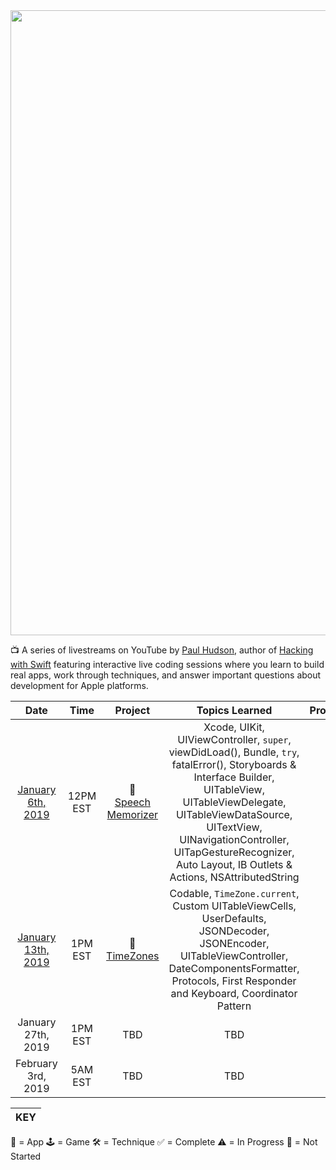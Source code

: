 <img src="https://github.com/neilhiddink/HwSLive/blob/master/Resources/banner.png" width=1000>

📺 A series of livestreams on YouTube by [Paul Hudson](https://www.youtube.com/channel/UCmJi5RdDLgzvkl3Ly0DRMlQ), author of [Hacking with Swift](https://www.hackingwithswift.com) featuring interactive live coding sessions where you learn to build real apps, work through techniques, and answer important questions about development for Apple platforms.

| Date    | Time  | Project                      | Topics Learned   | Progress   |
| :-----: | :---: | :--------------------------: | :--------------: | :--------: |
| [January 6th, 2019](https://youtu.be/CpvC7bojHTE) | 12PM<br>EST | 📱<br>[Speech Memorizer](https://github.com/neilhiddink/HwSLive/tree/master/1.%20SpeechMemorizer) | Xcode, UIKit, UIViewController, `super`, viewDidLoad(), Bundle, `try`, fatalError(), Storyboards & Interface Builder, UITableView, UITableViewDelegate, UITableViewDataSource, UITextView, UINavigationController, UITapGestureRecognizer, Auto Layout, IB Outlets & Actions, NSAttributedString | ✅ |
| [January 13th, 2019](https://youtu.be/p9fSsoHcLTg) | 1PM<br>EST | 📱<br>[TimeZones](https://github.com/neilhiddink/HwSLive/tree/master/2.%20TimeZones) | Codable, `TimeZone.current`, Custom UITableViewCells, UserDefaults, JSONDecoder, JSONEncoder, UITableViewController, DateComponentsFormatter, Protocols, First Responder and Keyboard, Coordinator Pattern | ⚠️ |
| January 27th, 2019 | 1PM<br>EST | TBD | TBD | 🛑 |
| February 3rd, 2019 | 5AM<br>EST | TBD | TBD | 🛑 |

|  KEY  |
| ----- |
📱 = App
🕹 = Game
🛠 = Technique
✅ = Complete
⚠️ = In Progress
🛑 = Not Started
